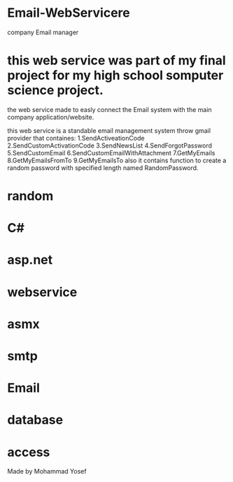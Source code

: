 # Email-WebServicere
company Email manager 

# this web service was part of my final project for my high school somputer science project.

the web service made to easly connect the Email system with the main company application/website.

this web service is a standable email management system throw gmail provider that containes:
1.SendActiveationCode
2.SendCustomActivationCode
3.SendNewsList
4.SendForgotPassword
5.SendCustomEmail
6.SendCustomEmailWithAttachment
7.GetMyEmails
8.GetMyEmailsFromTo
9.GetMyEmailsTo
also it contains function to create a random password with specified length named RandomPassword.

# random
# C#
# asp.net
# webservice
# asmx
# smtp
# Email
# database
# access

Made by Mohammad Yosef 
